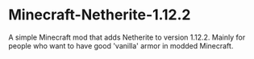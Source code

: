 # Minecraft-Netherite-1.12.2
A simple Minecraft mod that adds Netherite to version 1.12.2. Mainly for people who want to have good 'vanilla' armor in modded Minecraft.

